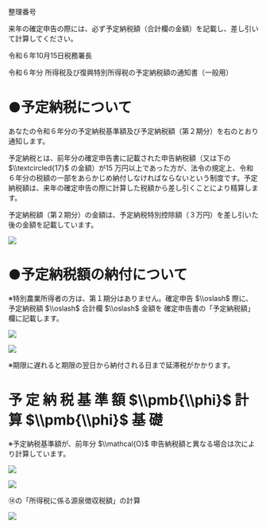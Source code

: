 整理番号

来年の確定申告の際には、必ず予定納税額（合計欄の金額）を記載し、差し引いて計算してください。

令和６年10月15日税務署長

令和６年分 所得税及び復興特別所得税の予定納税額の通知書（一般用）

# ●予定納税について

あなたの令和６年分の予定納税基準額及び予定納税額（第２期分）を右のとおり通知します。

予定納税とは、前年分の確定申告書に記載された申告納税額（又は下の $\\textcircled{17}$ の金額）が15 万円以上であった方が、法令の規定上、令和６年分の税額の一部をあらかじめ納付しなければならないという制度です。予定納税額は、来年の確定申告の際に計算した税額から差し引くことにより精算します。

予定納税額（第２期分）の金額は、予定納税特別控除額（３万円）を差し引いた後の金額を記載しています。

![](https://www.nta.go.jp/tmp/96eee52a-40d6-4891-9cfd-f7f79a40193e/images/3bef23cf88678e58c7087fcb37afad9294ee84bac4cd707271eaebaea1ea694f.jpg)

# ●予定納税額の納付について

※特別農業所得者の方は、第１期分はありません。確定申告 $\\oslash$ 際に、予定納税額 $\\oslash$ 合計欄 $\\oslash$ 金額を 確定申告書の「予定納税額」欄に記載します。

![](https://www.nta.go.jp/tmp/96eee52a-40d6-4891-9cfd-f7f79a40193e/images/5c546cbd7405d4b529dbef1c8112faf342eb3a0fce7417ac005303ea99cd2717.jpg)

![](https://www.nta.go.jp/tmp/96eee52a-40d6-4891-9cfd-f7f79a40193e/images/86903870e85b1f1bb04f2980f4134236fbb37efc424ce91f878dfaadf4946abc.jpg)

※期限に遅れると期限の翌日から納付される日まで延滞税がかかります。

# 予 定 納 税 基 準 額 $\\pmb{\\phi}$ 計 算 $\\pmb{\\phi}$ 基 礎

※予定納税基準額が、前年分 $\\mathcal{O}$ 申告納税額と異なる場合は次により計算しています。

![](https://www.nta.go.jp/tmp/96eee52a-40d6-4891-9cfd-f7f79a40193e/images/5d3e0ca33cdecca83b9cb4dd4d389813b45121fc669bd4135926eee61c4562a0.jpg)

![](https://www.nta.go.jp/tmp/96eee52a-40d6-4891-9cfd-f7f79a40193e/images/49e9dee44f01c923330d543885ae1f0efe6f24849b163c7fc834af87de8b05ab.jpg)

⑭の「所得税に係る源泉徴収税額」の計算

![](https://www.nta.go.jp/tmp/96eee52a-40d6-4891-9cfd-f7f79a40193e/images/fe3457889365f1d1b40c96ce0c110e5603cc3cb81f1e6caed950bbe018396579.jpg)